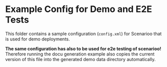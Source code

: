 # Example Config for Demo and E2E Tests

This folder contains a sample configuration (`config.xml`) for Scenarioo that is used for demo deployments.

**The same configuration has also to be used for e2e testing of scenarioo!**
Therefore running the docu generation example also copies the current version of this file into the generated demo data directory automatically.
